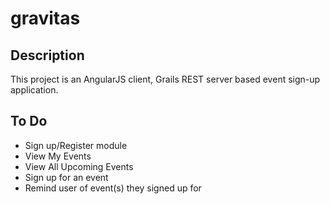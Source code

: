 gravitas
======================

## Description
This project is an AngularJS client, Grails REST server based event sign-up application.

## To Do

- Sign up/Register module
- View My Events
- View All Upcoming Events
- Sign up for an event
- Remind user of event(s) they signed up for